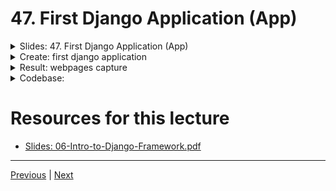 # 47. First Django Application (App)

<details>
  <summary> Slides: 47. First Django Application (App) </summary>

<p align="center" >
    <img src="https://python-ds.s3.us-west-1.amazonaws.com/Django-4-and-Python-Full-Stack-Developer-Masterclass/images/47_First-Django-Application-App.png" width="90%" > 
    <img src="https://python-ds.s3.us-west-1.amazonaws.com/Django-4-and-Python-Full-Stack-Developer-Masterclass/images/47_First-Django-Application-App_2.png" width="90%" > 
    <img src="https://python-ds.s3.us-west-1.amazonaws.com/Django-4-and-Python-Full-Stack-Developer-Masterclass/images/47_First-Django-Application-App_3.png" width="90%" > 
    <img src="https://python-ds.s3.us-west-1.amazonaws.com/Django-4-and-Python-Full-Stack-Developer-Masterclass/images/47_First-Django-Application-App_4.png" width="90%" > 
    <img src="https://python-ds.s3.us-west-1.amazonaws.com/Django-4-and-Python-Full-Stack-Developer-Masterclass/images/47_First-Django-Application-App_5.png" width="90%" > 
    <img src="https://python-ds.s3.us-west-1.amazonaws.com/Django-4-and-Python-Full-Stack-Developer-Masterclass/images/47_First-Django-Application-App_6.png" width="90%" > 
    <img src="https://python-ds.s3.us-west-1.amazonaws.com/Django-4-and-Python-Full-Stack-Developer-Masterclass/images/47_First-Django-Application-App_7.png" width="90%" > 
    <img src="https://python-ds.s3.us-west-1.amazonaws.com/Django-4-and-Python-Full-Stack-Developer-Masterclass/images/47_First-Django-Application-App_8.png" width="90%" > 
    <img src="https://python-ds.s3.us-west-1.amazonaws.com/Django-4-and-Python-Full-Stack-Developer-Masterclass/images/47_First-Django-Application-App_9.png" width="90%" > 
    <img src="https://python-ds.s3.us-west-1.amazonaws.com/Django-4-and-Python-Full-Stack-Developer-Masterclass/images/47_First-Django-Application-App_10.png" width="90%" > 
    <img src="https://python-ds.s3.us-west-1.amazonaws.com/Django-4-and-Python-Full-Stack-Developer-Masterclass/images/47_First-Django-Application-App_11.png" width="90%" > 
    <img src="https://python-ds.s3.us-west-1.amazonaws.com/Django-4-and-Python-Full-Stack-Developer-Masterclass/images/47_First-Django-Application-App_12.png" width="90%" > 
    <img src="https://python-ds.s3.us-west-1.amazonaws.com/Django-4-and-Python-Full-Stack-Developer-Masterclass/images/47_First-Django-Application-App_13.png" width="90%" > 
    <img src="https://python-ds.s3.us-west-1.amazonaws.com/Django-4-and-Python-Full-Stack-Developer-Masterclass/images/47_First-Django-Application-App_14.png" width="90%" > 
    <img src="https://python-ds.s3.us-west-1.amazonaws.com/Django-4-and-Python-Full-Stack-Developer-Masterclass/images/47_First-Django-Application-App_15.png" width="90%" > 
    <img src="https://python-ds.s3.us-west-1.amazonaws.com/Django-4-and-Python-Full-Stack-Developer-Masterclass/images/47_First-Django-Application-App_16.png" width="90%" > 
    <img src="https://python-ds.s3.us-west-1.amazonaws.com/Django-4-and-Python-Full-Stack-Developer-Masterclass/images/47_First-Django-Application-App_17.png" width="90%" > 
    <img src="https://python-ds.s3.us-west-1.amazonaws.com/Django-4-and-Python-Full-Stack-Developer-Masterclass/images/47_First-Django-Application-App_18.png" width="90%" > 
    <img src="https://python-ds.s3.us-west-1.amazonaws.com/Django-4-and-Python-Full-Stack-Developer-Masterclass/images/47_First-Django-Application-App_19.png" width="90%" > 
    <img src="https://python-ds.s3.us-west-1.amazonaws.com/Django-4-and-Python-Full-Stack-Developer-Masterclass/images/47_First-Django-Application-App_20.png" width="90%" > 
    <img src="https://python-ds.s3.us-west-1.amazonaws.com/Django-4-and-Python-Full-Stack-Developer-Masterclass/images/47_First-Django-Application-App_21.png" width="90%" > 
    <img src="https://python-ds.s3.us-west-1.amazonaws.com/Django-4-and-Python-Full-Stack-Developer-Masterclass/images/47_First-Django-Application-App_22.png" width="90%" > 
    <img src="https://python-ds.s3.us-west-1.amazonaws.com/Django-4-and-Python-Full-Stack-Developer-Masterclass/images/47_First-Django-Application-App_23.png" width="90%" > 
    <img src="https://python-ds.s3.us-west-1.amazonaws.com/Django-4-and-Python-Full-Stack-Developer-Masterclass/images/47_First-Django-Application-App_24.png" width="90%" > 
    <img src="https://python-ds.s3.us-west-1.amazonaws.com/Django-4-and-Python-Full-Stack-Developer-Masterclass/images/47_First-Django-Application-App_25.png" width="90%" > 

</p> 

</details>

<details>
  <summary> Create: first django application </summary>

-  create a django application

```bash
python manage.py startapp my_app
```

-  create a view in the `my_app/views.py`

```python

from django.shortcuts import render
from django.http import HttpResponse

# Create your views here.

def index(request):
    return HttpResponse("HELLO THIS IS A VIEW INSIDE MY_APP")
```

- add the `urls.py` file under `my_app`:  `my_app/url.py`

```python
from django.urls import path
from . import views

urlpatterns = [
    path('', views.index, name='index'), # /my_app --> PROJECT my_app/urls.py
]
```

- mapping the view to the url in the PROJECT `urls.py` -- `my_site/urls.py`

```python
"""my_site URL Configuration

The `urlpatterns` list routes URLs to views. For more information please see:
    https://docs.djangoproject.com/en/2.2/topics/http/urls/
Examples:
Function views
    1. Add an import:  from my_app import views
    2. Add a URL to urlpatterns:  path('', views.home, name='home')
Class-based views
    1. Add an import:  from other_app.views import Home
    2. Add a URL to urlpatterns:  path('', Home.as_view(), name='home')
Including another URLconf
    1. Import the include() function: from django.urls import include, path
    2. Add a URL to urlpatterns:  path('blog/', include('blog.urls'))
"""
from django.contrib import admin
from django.urls import path, include
from my_app import views

urlpatterns = [
    # path('', views.index, name="index"),
    path('my_app/', include('my_app.urls')), # /my_app --> my_app/urls.py 
    path('admin/', admin.site.urls),
]
```

</details>


<details>
  <summary> Result: webpages capture </summary>

- run the following command to start the server

```bash
sudo apt install python3-pip python3-venv
```

```
python3 -m venv my_env
```

```
source my_env/bin/activate
```

```
python3 manage.py runserver
```

<p align="center" >
    <img src="https://python-ds.s3.us-west-1.amazonaws.com/Django-4-and-Python-Full-Stack-Developer-Masterclass/images/47_First-Django-Application-App_000.png" width="90%" >     

</p> 

**Note:** error casued by `path('my_app/', include('my_app.urls'))` in the `my_site/urls.py`, need add the `urls.py` file under `my_app`:  `my_app/url.py`

- add the `urls.py` file under `my_app`:  `my_app/url.py`

  ```python
  from django.urls import path
  from . import views

  urlpatterns = [
      path('', views.index, name='index'),
  ]
  ```

- then, run the following command to start the server again

```
python3 manage.py runserver
```

<p align="center" >
    <img src="https://python-ds.s3.us-west-1.amazonaws.com/Django-4-and-Python-Full-Stack-Developer-Masterclass/images/47_First-Django-Application-App_001.png" width="90%" > 
    <img src="https://python-ds.s3.us-west-1.amazonaws.com/Django-4-and-Python-Full-Stack-Developer-Masterclass/images/47_First-Django-Application-App_002.png" width="90%" > 

</p> 

## Exploring urls path

-  `my_site/urls.py`

```python
from django.contrib import admin
from django.urls import path, include
from my_app import views

urlpatterns = [
    # path('', views.index, name="index"), # NOTE: comment out this line
    path('my_app/', include('my_app.urls')),  
    path('admin/', admin.site.urls),
]
```

```
python3 manage.py runserver
```

<p align="center" >
    <img src="https://python-ds.s3.us-west-1.amazonaws.com/Django-4-and-Python-Full-Stack-Developer-Masterclass/images/47_First-Django-Application-App_003.png" width="90%" > 
    <img src="https://python-ds.s3.us-west-1.amazonaws.com/Django-4-and-Python-Full-Stack-Developer-Masterclass/images/47_First-Django-Application-App_004.png" width="90%" > 
    <img src="https://python-ds.s3.us-west-1.amazonaws.com/Django-4-and-Python-Full-Stack-Developer-Masterclass/images/47_First-Django-Application-App_005.png" width="90%" > 

</p> 

</details>

<details>
  <summary> Codebase: </summary>

-   [my_site](../../codebase/django-4/08-Introduction-to-Django/my_site/)


</details>


#  Resources for this lecture


-   [Slides: 06-Intro-to-Django-Framework.pdf](https://python-ds.s3.us-west-1.amazonaws.com/Django-4-and-Python-Full-Stack-Developer-Masterclass/resources/06-Intro-to-Django-Framework.pdf)


---

[Previous](./46_First-Django-Project.md) | [Next](./48_Introduction-to-URLs-Views-and-Routing.md)